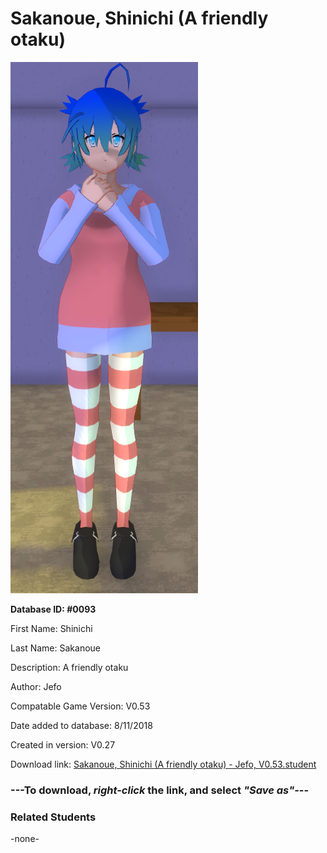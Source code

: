 # Sakanoue, Shinichi (A friendly otaku)

<img src="../../Files/Images/Sakanoue, Shinichi (A friendly otaku).png" title="Sakanoue, Shinichi (A friendly otaku) - Jefo, V0.53">

**Database ID: #0093**

First Name: Shinichi

Last Name: Sakanoue

Description: A friendly otaku

Author: Jefo

Compatable Game Version: V0.53

Date added to database: 8/11/2018

Created in version: V0.27

Download link: <a href="https://raw.githubusercontent.com/Arbiter1223/Daigaku-Gurashi-Custom-Students/master/Files/Student%20Files/Sakanoue%2C%20Shinichi%20(A%20friendly%20otaku)%20-%20Jefo%2C%20V0.53.student">Sakanoue, Shinichi (A friendly otaku) - Jefo, V0.53.student</a>

### ---**To download, _right-click_ the link, and select _"Save as"_**---

### Related Students

-none-
